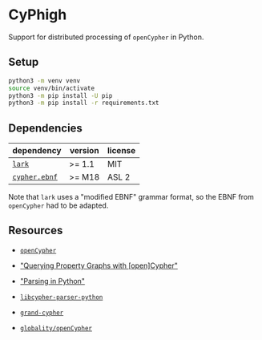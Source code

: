 # CyPhigh

Support for distributed processing of `openCypher` in Python.


## Setup

```bash
python3 -m venv venv
source venv/bin/activate
python3 -m pip install -U pip
python3 -m pip install -r requirements.txt
```

## Dependencies

| dependency | version | license |
| --- | --- | --- |
| [`lark`](https://lark-parser.readthedocs.io/) | >= 1.1 | MIT |
| [`cypher.ebnf`](https://opencypher.org/resources/) | >= M18 | ASL 2 |

Note that `lark` uses a "modified EBNF" grammar format, so the EBNF
from `openCypher` had to be adapted.


## Resources

  * [`openCypher`](https://opencypher.org/)
  * ["Querying Property Graphs with [open]Cypher"](https://web.stanford.edu/class/cs520/abstracts/selmer-v3.pdf)

  * ["Parsing in Python"](https://tomassetti.me/parsing-in-python/)
  * [`libcypher-parser-python`](https://github.com/inonit/libcypher-parser-python)
  * [`grand-cypher`](https://github.com/aplbrain/grand-cypher)
  * [`globality/openCypher`](https://github.com/globality-corp/opencypher/)
